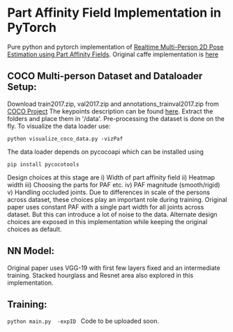 # Part Affinity Field Implementation in PyTorch

Pure python and pytorch implementation of [
Realtime Multi-Person 2D Pose Estimation using Part Affinity Fields](https://arxiv.org/abs/1611.08050). Original caffe implementation is [here](https://github.com/ZheC/Realtime_Multi-Person_Pose_Estimation) 

## COCO Multi-person Dataset and Dataloader Setup:
Download  train2017.zip, val2017.zip and annotations_trainval2017.zip from [COCO Project](https://github.com/cocodataset/cocodataset.github.io/blob/master/dataset/download.htm) The keypoints description can be found [here](http://cocodataset.org/#format-data). Extract the folders and place them in '/data'. Pre-processing the dataset is done on the fly. To visualize the data loader use:
 
 ```python visualize_coco_data.py -vizPaf```

The data loader depends on pycocoapi which can be installed using 

```pip install pycocotools```

Design choices at this stage are i) Width of part affinity field ii) Heatmap width iii) Choosing the parts for PAF etc. iv) PAF magnitude (smooth/rigid) v) Handling occluded joints. Due to differences in scale of the persons across dataset, these choices play an important role during training. Original paper uses constant PAF with a single part width for all joints across dataset. But this can introduce a lot of noise to the data. Alternate design choices are exposed in this implementation while keeping the original choices as default.

## NN Model:
Original paper uses VGG-19 with first few layers fixed and an intermediate training. Stacked hourglass and Resnet area also  explored in this implementation.

## Training:

```python main.py  -expID ```
Code to be uploaded soon.